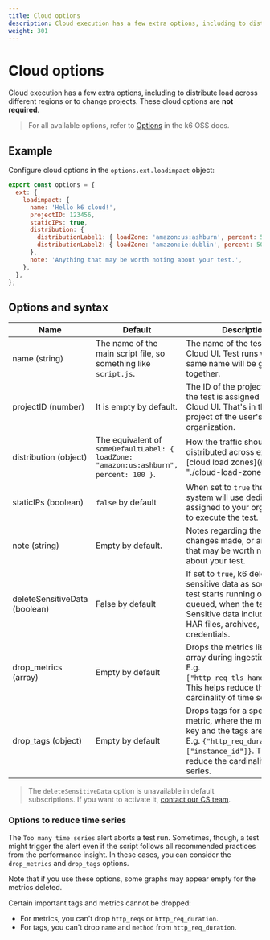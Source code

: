 ```yaml
---
title: Cloud options
description: Cloud execution has a few extra options, including to distribute load across different regions or to change projects.
weight: 301
---
```


# Cloud options

Cloud execution has a few extra options, including to distribute load across different regions or to change projects. These cloud options are **not required**.

> For all available options, refer to [Options](https://k6.io/docs/using-k6/options) in the k6 OSS docs.

## Example

Configure cloud options in the `options.ext.loadimpact` object:

```javascript
export const options = {
  ext: {
    loadimpact: {
      name: 'Hello k6 cloud!',
      projectID: 123456,
      staticIPs: true,
      distribution: {
        distributionLabel1: { loadZone: 'amazon:us:ashburn', percent: 50 },
        distributionLabel2: { loadZone: 'amazon:ie:dublin', percent: 50 },
      },
      note: 'Anything that may be worth noting about your test.',
    },
  },
};
```

## Options and syntax

| Name                          | Default                                                                                | Description                                                                                                                                                                                                           |
|-------------------------------|----------------------------------------------------------------------------------------|-----------------------------------------------------------------------------------------------------------------------------------------------------------------------------------------------------------------------|
| name (string)                 | The name of the main script file, so something like `script.js`.                       | The name of the test in the k6 Cloud UI. Test runs with the same name will be grouped together.                                                                                                                       |
| projectID (number)            | It is empty by default.                                                                | The ID of the project to which the test is assigned in the k6 Cloud UI. That's in the default project of the user's default organization.                                                                             |
| distribution (object)         | The equivalent of `someDefaultLabel: { loadZone: "amazon:us:ashburn", percent: 100 }`. | How the traffic should be distributed across existing [cloud load zones]({{< relref "./cloud-load-zones" >}}). |
| staticIPs (boolean)           | `false` by default                                                                     | When set to `true` the cloud system will use dedicated IPs assigned to your organization to execute the test.                                                                                                         |
| note (string)                 | Empty by default.                                                                      | Notes regarding the test, changes made, or anything that may be worth noting about your test.                                                                                                                         |
| deleteSensitiveData (boolean) | False by default                                                                       | If set to `true`, k6 deletes sensitive data as soon as the test starts running or, if still queued, when the test aborts. Sensitive data includes scripts, HAR files, archives, and APM credentials.                  |
| drop_metrics (array)          | Empty by default                                                                       | Drops the metrics listed in the array during ingestion time. E.g. `["http_req_tls_handshaking"]`. This helps reduce the cardinality of time series.                                                                   |
| drop_tags (object)            | Empty by default                                                                       | Drops tags for a specified metric, where the metric is the key and the tags are an array. E.g. `{"http_req_duration": ["instance_id"]}`. This helps reduce the cardinality of time series.                            |



> The `deleteSensitiveData` option is unavailable in default subscriptions.
> If you want to activate it, [contact our CS team](https://grafana.com/help/).

### Options to reduce time series

The `Too many time series` alert aborts a test run.
Sometimes, though, a test might trigger the alert even if the script follows all recommended practices from the performance insight.
In these cases, you can consider the `drop_metrics` and `drop_tags` options.

Note that if you use these options, some graphs may appear empty for
the metrics deleted.

Certain important tags and metrics cannot be dropped:
- For metrics,  you can't drop `http_reqs` or `http_req_duration`.
- For tags, you can't drop `name` and `method` from `http_req_duration`.


